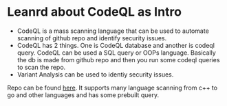 # Leanrd about CodeQL as Intro

- CodeQL is a mass scanning language that can be used to automate scanning of github repo and identify security issues.
- CodeQL has 2 things. One is CodeQL database and another is codeql query. CodeQL can be used a SQL query or OOPs language. Basically the db is made from github repo and then you run some codeql queries to scan the repo.
- Variant Analysis can be used to identiy security issues.

Repo can be found [here](https://github.com/github/codeql/). It supports many language scanning from c++ to go and other languages and has some prebuilt query.
